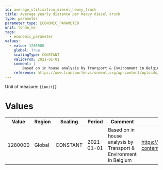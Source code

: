```yaml
---
id: average_utilisation_diesel_heavy_truck
title: Average yearly distance per heavy diesel truck
type: parameter
parameter_type: ECONOMIC_PARAMETER
unit: tonne_km
tags:
  - economic_parameter
values:
  - value: 1280000
    global: True
    scalingType: CONSTANT
    validFrom: 2021-01-01
    comment: |
        Based on in house analysis by Transport & Environment in Belgium
    reference: https://www.transportenvironment.org/wp-content/uploads/2021/07/202102_pathways_report_final.pdf
---
```



Unit of measure: `{{unit}}`


# Values


| Value | Region | Scaling | Period | Comment | Reference |
|-------|--------|---------|--------|---------|-----------|
| 1280000 | Global | CONSTANT | 2021-01-01 | Based on in house analysis by Transport & Environment in Belgium | https://www.transportenvironment.org/wp-content/uploads/2021/07/202102_pathways_report_final.pdf |



